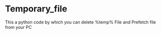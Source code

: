 # Temporary_file
This a python code by which you can delete %temp% File and Prefetch file from your PC
